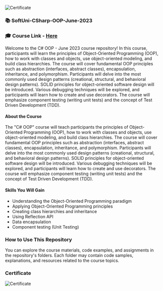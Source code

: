 <img src="https://i.imgur.com/DtlsE1I.png" alt="Certificate"/> 
 
### 📚 SoftUni-CSharp-OOP-June-2023

### 🎓 Course Link - [Here](https://softuni.bg/trainings/4099/csharp-oop-june-2023)
 
Welcome to the C# OOP - June 2023 course repository! In this course, participants will learn the principles of Object-Oriented Programming (OOP), how to work with classes and objects, use object-oriented modeling, and build class hierarchies. The course will cover fundamental OOP principles such as abstraction (interfaces, abstract classes), encapsulation, inheritance, and polymorphism. Participants will delve into the most commonly used design patterns (creational, structural, and behavioral design patterns). SOLID principles for object-oriented software design will be introduced. Various debugging techniques will be explored, and participants will learn how to create and use decorators. The course will emphasize component testing (writing unit tests) and the concept of Test Driven Development (TDD).

#### About the Course

The "C# OOP" course will teach participants the principles of Object-Oriented Programming (OOP), how to work with classes and objects, use object-oriented modeling, and build class hierarchies. The course will cover fundamental OOP principles such as abstraction (interfaces, abstract classes), encapsulation, inheritance, and polymorphism. Participants will delve into the most commonly used design patterns (creational, structural, and behavioral design patterns). SOLID principles for object-oriented software design will be introduced. Various debugging techniques will be explored, and participants will learn how to create and use decorators. The course will emphasize component testing (writing unit tests) and the concept of Test Driven Development (TDD).

#### Skills You Will Gain

- Understanding the Object-Oriented Programming paradigm
- Applying Object-Oriented Programming principles
- Creating class hierarchies and inheritance
- Using Reflection API
- Data encapsulation
- Component testing (Unit Testing)

### How to Use This Repository

You can explore the course materials, code examples, and assignments in the repository's folders. Each folder may contain code samples, explanations, and resources related to the course topics.

### Certificate

![Certificate](https://i.imgur.com/DtlsE1I.png)
